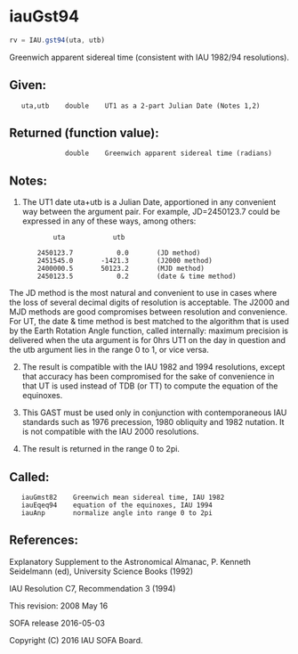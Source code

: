 # iauGst94

```js
rv = IAU.gst94(uta, utb)
```

Greenwich apparent sidereal time (consistent with IAU 1982/94
resolutions).

## Given:
```
   uta,utb    double    UT1 as a 2-part Julian Date (Notes 1,2)
```

## Returned (function value):
```
              double    Greenwich apparent sidereal time (radians)
```

## Notes:

1) The UT1 date uta+utb is a Julian Date, apportioned in any
   convenient way between the argument pair.  For example,
   JD=2450123.7 could be expressed in any of these ways, among
   others:

```
           uta            utb

       2450123.7           0.0       (JD method)
       2451545.0       -1421.3       (J2000 method)
       2400000.5       50123.2       (MJD method)
       2450123.5           0.2       (date & time method)
```

   The JD method is the most natural and convenient to use in cases
   where the loss of several decimal digits of resolution is
   acceptable.  The J2000 and MJD methods are good compromises
   between resolution and convenience.  For UT, the date & time
   method is best matched to the algorithm that is used by the Earth
   Rotation Angle function, called internally:  maximum precision is
   delivered when the uta argument is for 0hrs UT1 on the day in
   question and the utb argument lies in the range 0 to 1, or vice
   versa.

2) The result is compatible with the IAU 1982 and 1994 resolutions,
   except that accuracy has been compromised for the sake of
   convenience in that UT is used instead of TDB (or TT) to compute
   the equation of the equinoxes.

3) This GAST must be used only in conjunction with contemporaneous
   IAU standards such as 1976 precession, 1980 obliquity and 1982
   nutation.  It is not compatible with the IAU 2000 resolutions.

4) The result is returned in the range 0 to 2pi.

## Called:
```
   iauGmst82    Greenwich mean sidereal time, IAU 1982
   iauEqeq94    equation of the equinoxes, IAU 1994
   iauAnp       normalize angle into range 0 to 2pi
```

## References:

   Explanatory Supplement to the Astronomical Almanac,
   P. Kenneth Seidelmann (ed), University Science Books (1992)

   IAU Resolution C7, Recommendation 3 (1994)

This revision:  2008 May 16

SOFA release 2016-05-03

Copyright (C) 2016 IAU SOFA Board.